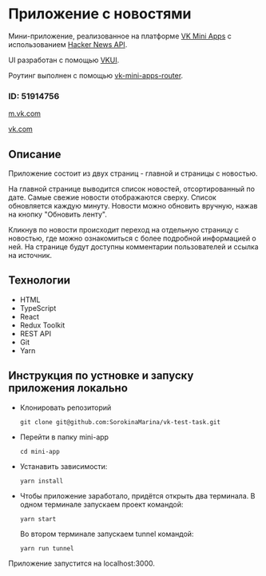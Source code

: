# Приложение с новостями

Мини-приложение, реализованное на платформе [VK Mini Apps](https://dev.vk.com/ru) с использованием [Hacker News API](https://news.ycombinator.com/news). 

UI разработан с помощью [VKUI](https://dev.vk.com/ru/libraries/vkui). 

Роутинг выполнен с помощью [vk-mini-apps-router](https://dev.vk.com/ru/libraries/router).

### ID: 51914756
[m.vk.com](https://prod-app51914756-08f40c4213a5.pages-ac.vk-apps.com/index.html)

[vk.com](https://prod-app51914756-08f40c4213a5.pages-ac.vk-apps.com/index.html)


## Описание
  Приложение состоит из двух страниц - главной и страницы с новостью. 
  
  На главной странице выводится список новостей, отсортированный по дате. Самые свежие новости отображаются сверху. Список обновляется каждую минуту. Новости можно обновить вручную, нажав на кнопку "Обновить ленту".

  Кликнув по новости происходит переход на отдельную страницу с новостью, где можно ознакомиться с более подробной информацией о ней. На странице будут доступны комментарии пользователей и ссылка на источник. 

## Технологии
* HTML
* TypeScript
* React
* Redux Toolkit
* REST API
* Git
* Yarn

## Инструкция по устновке и запуску приложения локально

* Клонировать репозиторий

  `git clone git@github.com:SorokinaMarina/vk-test-task.git`

* Перейти в папку mini-app

  `cd mini-app`

* Устанавить зависимости:

  `yarn install`

* Чтобы приложение заработало, придётся открыть два терминала. В одном терминале запускаем проект командой:

  `yarn start`

  Во втором терминале запускаем tunnel командой:

  `yarn run tunnel`

Приложение запустится на localhost:3000.
